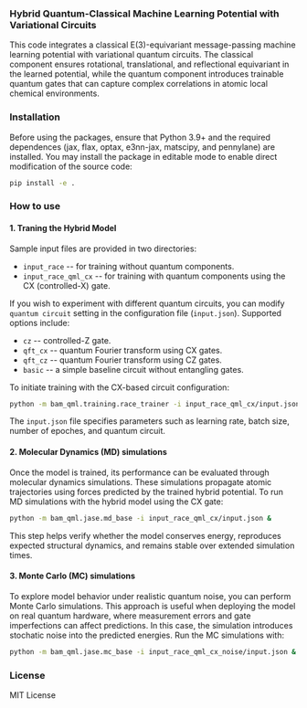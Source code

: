 ### Hybrid Quantum-Classical Machine Learning Potential with Variational Circuits

This code integrates a classical E(3)-equivariant message-passing machine learning potential with variational quantum circuits. 
The classical component ensures rotational, translational, and reflectional equivariant in the learned potential, while the quantum component introduces trainable quantum gates that can capture complex correlations in atomic local chemical environments. 


### Installation
Before using the packages, ensure that Python 3.9+ and the required dependences (jax, flax, optax, e3nn-jax, matscipy, and pennylane) are installed.
You may install the package in editable mode to enable direct modification of the source code:
```bash
pip install -e .
```

### How to use
#### 1. Traning the Hybrid Model

Sample input files are provided in two directories:
* `input_race` -- for training without quantum components.
* `input_race_qml_cx` -- for training with quantum components using the CX (controlled-X) gate.

If you wish to experiment with different quantum circuits, you can modify `quantum circuit` setting in the configuration file (`input.json`). Supported options include:
* `cz` -- controlled-Z gate.
* `qft_cx` -- quantum Fourier transform using CX gates.
* `qft_cz` -- quantum Fourier transform using CZ gates.
* `basic` -- a simple baseline circuit without entangling gates. 

To initiate training with the CX-based circuit configuration:
```bash
python -m bam_qml.training.race_trainer -i input_race_qml_cx/input.json &
```
The `input.json` file specifies parameters such as learning rate, batch size, number of epoches, and quantum circuit.

#### 2. Molecular Dynamics (MD) simulations
Once the model is trained, its performance can be evaluated through molecular dynamics simulations. These simulations propagate atomic trajectories using forces predicted by the trained hybrid potential. To run MD simulations with the hybrid model using the CX gate:
```bash
python -m bam_qml.jase.md_base -i input_race_qml_cx/input.json &
``` 
This step helps verify whether the model conserves energy, reproduces expected structural dynamics, and remains stable over extended simulation times.

#### 3. Monte Carlo (MC) simulations
To explore model behavior under realistic quantum noise, you can perform Monte Carlo simulations. 
This approach is useful when deploying the model on real quantum hardware, where measurement errors and gate imperfections can affect predictions.
In this case, the simulation introduces stochatic noise into the predicted energies. Run the MC simulations with:
```bash
python -m bam_qml.jase.mc_base -i input_race_qml_cx_noise/input.json &
``` 

### License
MIT License

